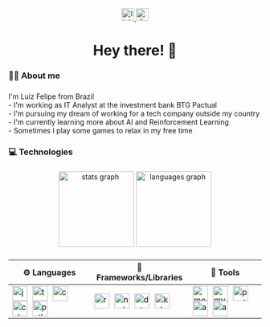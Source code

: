 <div align="center">
  <a href="https://www.linkedin.com/in/luiz-felipe-moura-aa109012a/?locale=en_US" target="_blank">
    <img src="https://img.shields.io/static/v1?message=LinkedIn&logo=linkedin&label=&color=0077B5&logoColor=white&labelColor=&style=for-the-badge" height="25" alt="linkedin logo"  />
  </a>
  <a href="_plushfire_" target="_blank">
    <img src="https://img.shields.io/static/v1?message=Discord&logo=discord&label=&color=7289DA&logoColor=white&labelColor=&style=for-the-badge" height="25" alt="discord logo"  />
  </a>
</div>

###

<h1 align="center">Hey there! 👋</h1>

###

<h3 align="left">👨‍💻 About me</h3>

###

<p align="left">I'm Luiz Felipe from Brazil<br>- I'm working as IT Analyst at the investment bank BTG Pactual<br>- I'm pursuing my dream of working for a tech company outside my country<br>- I'm currently learning more about AI and Reinforcement Learning<br>- Sometimes I play some games to relax in my free time</p>

###

<h3 align="left">💻 Technologies</h3>

###

<div align="center">
  <img src="https://github-readme-stats.vercel.app/api?username=LuizFelipeM&hide_title=false&hide_rank=true&show_icons=true&include_all_commits=true&count_private=true&disable_animations=false&theme=dracula&locale=en&hide_border=true&order=1" height="150" alt="stats graph"  />
  <img src="https://github-readme-stats.vercel.app/api/top-langs?username=LuizFelipeM&locale=en&hide_title=false&layout=compact&card_width=320&langs_count=5&theme=dracula&hide_border=true&order=2" height="150" alt="languages graph"  />
</div>

###

<div align="center">
  
  | ⚙ Languages      | 🧰 Frameworks/Libraries | 🔧 Tools         |
  |------------------|-------------------------|------------------|
  | <img src="https://skillicons.dev/icons?i=js" height="30" alt="javascript logo" /><span style="margin-left: 10px;"></span><img src="https://skillicons.dev/icons?i=ts" height="30" alt="typescript logo" /><span style="margin-left: 10px;"></span><img src="https://skillicons.dev/icons?i=css" height="30" alt="css3 logo" /><span style="margin-left: 10px;"></span><img src="https://skillicons.dev/icons?i=cs" height="30" alt="csharp logo" /><span style="margin-left: 10px;"></span><img src="https://skillicons.dev/icons?i=py" height="30" alt="python logo"  /> | <img src="https://skillicons.dev/icons?i=react" height="30" alt="react logo" /><span style="margin-left: 10px;"></span><img src="https://skillicons.dev/icons?i=nodejs" height="30" alt="nodejs logo" /><span style="margin-left: 10px;"></span><img src="https://skillicons.dev/icons?i=dotnet" height="30" alt="dot-net logo" /><span style="margin-left: 10px;"></span><img src="https://skillicons.dev/icons?i=kubernetes" height="30" alt="kubernetes logo"  /> | <img src="https://skillicons.dev/icons?i=mongodb" height="30" alt="mongodb logo" /><span style="margin-left: 10px;"></span><img src="https://skillicons.dev/icons?i=mysql" height="30" alt="mysql logo" /><span style="margin-left: 10px;"></span><img src="https://skillicons.dev/icons?i=postgres" height="30" alt="postgresql logo" /><span style="margin-left: 10px;"></span><img src="https://skillicons.dev/icons?i=aws" height="30" alt="amazonwebservices logo" /><span style="margin-left: 10px;"></span><img src="https://skillicons.dev/icons?i=azure" height="30" alt="azure logo"  /> |

</div>
